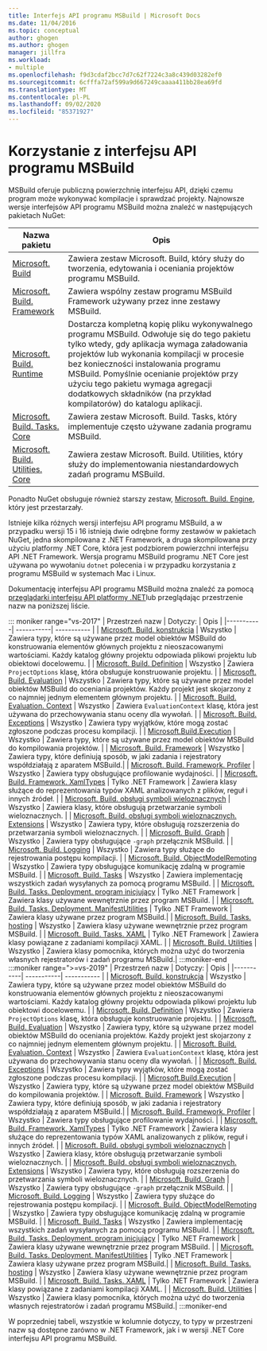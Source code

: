 ```yaml
---
title: Interfejs API programu MSBuild | Microsoft Docs
ms.date: 11/04/2016
ms.topic: conceptual
author: ghogen
ms.author: ghogen
manager: jillfra
ms.workload:
- multiple
ms.openlocfilehash: f9d3cdaf2bcc7d7c62f7224c3a8c439d03282ef0
ms.sourcegitcommit: 6cfffa72af599a9d667249caaaa411bb28ea69fd
ms.translationtype: MT
ms.contentlocale: pl-PL
ms.lasthandoff: 09/02/2020
ms.locfileid: "85371927"
---
```

# <a name="use-the-msbuild-api"></a>Korzystanie z interfejsu API programu MSBuild

MSBuild oferuje publiczną powierzchnię interfejsu API, dzięki czemu program może wykonywać kompilacje i sprawdzać projekty. Najnowsze wersje interfejsów API programu MSBuild można znaleźć w następujących pakietach NuGet:

| Nazwa pakietu | Opis |
| ------------ | ----------- |
| [Microsoft. Build](https://www.nuget.org/packages/Microsoft.Build) | Zawiera zestaw Microsoft. Build, który służy do tworzenia, edytowania i oceniania projektów programu MSBuild.|
| [Microsoft. Build. Framework](https://www.nuget.org/packages/Microsoft.Build.Framework)| Zawiera wspólny zestaw programu MSBuild Framework używany przez inne zestawy MSBuild. |
| [Microsoft. Build. Runtime](https://www.nuget.org/packages/Microsoft.Build.Runtime) | Dostarcza kompletną kopię pliku wykonywalnego programu MSBuild. Odwołuje się do tego pakietu tylko wtedy, gdy aplikacja wymaga załadowania projektów lub wykonania kompilacji w procesie bez konieczności instalowania programu MSBuild. Pomyślnie ocenianie projektów przy użyciu tego pakietu wymaga agregacji dodatkowych składników (na przykład kompilatorów) do katalogu aplikacji. |
| [Microsoft. Build. Tasks. Core](https://www.nuget.org/packages/Microsoft.Build.Tasks.Core) | Zawiera zestaw Microsoft. Build. Tasks, który implementuje często używane zadania programu MSBuild. |
| [Microsoft. Build. Utilities. Core](https://www.nuget.org/packages/Microsoft.Build.Utilities.Core) | Zawiera zestaw Microsoft. Build. Utilities, który służy do implementowania niestandardowych zadań programu MSBuild. |

Ponadto NuGet obsługuje również starszy zestaw, [Microsoft. Build. Engine](https://www.nuget.org/packages/Microsoft.Build.Engine), który jest przestarzały.

Istnieje kilka różnych wersji interfejsu API programu MSBuild, a w przypadku wersji 15 i 16 istnieją dwie odrębne formy zestawów w pakietach NuGet, jedna skompilowana z .NET Framework, a druga skompilowana przy użyciu platformy .NET Core, która jest podzbiorem powierzchni interfejsu API .NET Framework.  Wersja programu MSBuild programu .NET Core jest używana po wywołaniu `dotnet` polecenia i w przypadku korzystania z programu MSBuild w systemach Mac i Linux.

Dokumentację interfejsu API programu MSBuild można znaleźć za pomocą [przeglądarki interfejsu API platformy .NET](/dotnet/api)lub przeglądając przestrzenie nazw na poniższej liście.

::: moniker range="vs-2017"
| Przestrzeń nazw | Dotyczy: | Opis |
|-----------| -----------| ----------- |
| [Microsoft. Build. konstrukcja](/dotnet/api/Microsoft.Build.Construction?view=msbuild-15) | Wszystko |  Zawiera typy, które są używane przez model obiektów MSBuild do konstruowania elementów głównych projektu z nieoszacowanymi wartościami. Każdy katalog główny projektu odpowiada plikowi projektu lub obiektowi docelowemu. |
| [Microsoft. Build. Definition](/dotnet/api/Microsoft.Build.Definition?view=msbuild-15) | Wszystko | Zawiera `ProjectOptions` klasę, która obsługuje konstruowanie projektu. |
| [Microsoft. Build. Evaluation](/dotnet/api/Microsoft.Build.Evaluation?view=msbuild-15) | Wszystko | Zawiera typy, które są używane przez model obiektów MSBuild do oceniania projektów. Każdy projekt jest skojarzony z co najmniej jednym elementem głównym projektu. |
| [Microsoft. Build. Evaluation. Context](/dotnet/api/Microsoft.Build.Evaluation.Context?view=msbuild-15) | Wszystko | Zawiera `EvaluationContext` klasę, która jest używana do przechowywania stanu oceny dla wywołań. |
| [Microsoft. Build. Exceptions](/dotnet/api/Microsoft.Build.Exceptions?view=msbuild-15) | Wszystko | Zawiera typy wyjątków, które mogą zostać zgłoszone podczas procesu kompilacji. |
| [Microsoft.Build.Execution](/dotnet/api/Microsoft.Build.Execution?view=msbuild-15) | Wszystko | Zawiera typy, które są używane przez model obiektów MSBuild do kompilowania projektów. |
| [Microsoft. Build. Framework](/dotnet/api/Microsoft.Build.Framework?view=msbuild-15) | Wszystko | Zawiera typy, które definiują sposób, w jaki zadania i rejestratory współdziałają z aparatem MSBuild.|
| [Microsoft. Build. Framework. Profiler](/dotnet/api/Microsoft.Build.Framework.Profiler?view=msbuild-15) | Wszystko | Zawiera typy obsługujące profilowanie wydajności. |
| [Microsoft. Build. Framework. XamlTypes](/dotnet/api/Microsoft.Build.Framework.XamlTypes?view=msbuild-15) | Tylko .NET Framework | Zawiera klasy służące do reprezentowania typów XAML analizowanych z plików, reguł i innych źródeł. |
| [Microsoft. Build. obsługi symboli wieloznacznych](/dotnet/api/Microsoft.Build.Globbing?view=msbuild-15) | Wszystko | Zawiera klasy, które obsługują przetwarzanie symboli wieloznacznych. |
| [Microsoft. Build. obsługi symboli wieloznacznych. Extensions](/dotnet/api/Microsoft.Build.Globbing.Extensions?view=msbuild-15) | Wszystko | Zawiera typy, które obsługują rozszerzenia do przetwarzania symboli wieloznacznych. |
| [Microsoft. Build. Graph](/dotnet/api/Microsoft.Build.Graph?view=msbuild-15) | Wszystko | Zawiera typy obsługujące `-graph` przełącznik MSBuild. |
| [Microsoft. Build. Logging](/dotnet/api/Microsoft.Build.Logging?view=msbuild-15) | Wszystko | Zawiera typy służące do rejestrowania postępu kompilacji. |
| [Microsoft. Build. ObjectModelRemoting](/dotnet/api/Microsoft.Build.ObjectModelRemoting?view=msbuild-15) | Wszystko | Zawiera typy obsługujące komunikację zdalną w programie MSBuild. |
| [Microsoft. Build. Tasks](/dotnet/api/Microsoft.Build.Tasks?view=msbuild-15) | Wszystko | Zawiera implementację wszystkich zadań wysyłanych za pomocą programu MSBuild. |
| [Microsoft. Build. Tasks. Deployment. program inicjujący](/dotnet/api/Microsoft.Build.Tasks.Deployment.Bootstrapper?view=msbuild-15) | Tylko .NET Framework | Zawiera klasy używane wewnętrznie przez program MSBuild. |
| [Microsoft. Build. Tasks. Deployment. ManifestUtilities](/dotnet/api/Microsoft.Build.Tasks.Deployment.ManifestUtilities?view=msbuild-15) | Tylko .NET Framework | Zawiera klasy używane przez program MSBuild.|
| [Microsoft. Build. Tasks. hosting](/dotnet/api/Microsoft.Build.Tasks.Hosting?view=msbuild-15) | Wszystko | Zawiera klasy używane wewnętrznie przez program MSBuild. |
| [Microsoft. Build. Tasks. XAML](/dotnet/api/Microsoft.Build.Tasks.Xaml?view=msbuild-15) | Tylko .NET Framework | Zawiera klasy powiązane z zadaniami kompilacji XAML. |
| [Microsoft. Build. Utilities](/dotnet/api/Microsoft.Build.Utilities?view=msbuild-15) | Wszystko | Zawiera klasy pomocnika, których można użyć do tworzenia własnych rejestratorów i zadań programu MSBuild.|
:::moniker-end
:::moniker range=">=vs-2019"
| Przestrzeń nazw | Dotyczy: | Opis |
|-----------| -----------| ----------- |
| [Microsoft. Build. konstrukcja](/dotnet/api/Microsoft.Build.Construction?view=msbuild-16) | Wszystko |  Zawiera typy, które są używane przez model obiektów MSBuild do konstruowania elementów głównych projektu z nieoszacowanymi wartościami. Każdy katalog główny projektu odpowiada plikowi projektu lub obiektowi docelowemu. |
| [Microsoft. Build. Definition](/dotnet/api/Microsoft.Build.Definition?view=msbuild-16) | Wszystko | Zawiera `ProjectOptions` klasę, która obsługuje konstruowanie projektu. |
| [Microsoft. Build. Evaluation](/dotnet/api/Microsoft.Build.Evaluation?view=msbuild-16) | Wszystko | Zawiera typy, które są używane przez model obiektów MSBuild do oceniania projektów. Każdy projekt jest skojarzony z co najmniej jednym elementem głównym projektu. |
| [Microsoft. Build. Evaluation. Context](/dotnet/api/Microsoft.Build.Evaluation.Context?view=msbuild-16) | Wszystko | Zawiera `EvaluationContext` klasę, która jest używana do przechowywania stanu oceny dla wywołań. |
| [Microsoft. Build. Exceptions](/dotnet/api/Microsoft.Build.Exceptions?view=msbuild-16) | Wszystko | Zawiera typy wyjątków, które mogą zostać zgłoszone podczas procesu kompilacji. |
| [Microsoft.Build.Execution](/dotnet/api/Microsoft.Build.Execution?view=msbuild-16) | Wszystko | Zawiera typy, które są używane przez model obiektów MSBuild do kompilowania projektów. |
| [Microsoft. Build. Framework](/dotnet/api/Microsoft.Build.Framework?view=msbuild-16) | Wszystko | Zawiera typy, które definiują sposób, w jaki zadania i rejestratory współdziałają z aparatem MSBuild.|
| [Microsoft. Build. Framework. Profiler](/dotnet/api/Microsoft.Build.Framework.Profiler?view=msbuild-16) | Wszystko | Zawiera typy obsługujące profilowanie wydajności. |
| [Microsoft. Build. Framework. XamlTypes](/dotnet/api/Microsoft.Build.Framework.XamlTypes?view=msbuild-16) | Tylko .NET Framework | Zawiera klasy służące do reprezentowania typów XAML analizowanych z plików, reguł i innych źródeł. |
| [Microsoft. Build. obsługi symboli wieloznacznych](/dotnet/api/Microsoft.Build.Globbing?view=msbuild-16) | Wszystko | Zawiera klasy, które obsługują przetwarzanie symboli wieloznacznych. |
| [Microsoft. Build. obsługi symboli wieloznacznych. Extensions](/dotnet/api/Microsoft.Build.Globbing.Extensions?view=msbuild-16) | Wszystko | Zawiera typy, które obsługują rozszerzenia do przetwarzania symboli wieloznacznych. |
| [Microsoft. Build. Graph](/dotnet/api/Microsoft.Build.Graph?view=msbuild-16) | Wszystko | Zawiera typy obsługujące `-graph` przełącznik MSBuild. |
| [Microsoft. Build. Logging](/dotnet/api/Microsoft.Build.Logging?view=msbuild-16) | Wszystko | Zawiera typy służące do rejestrowania postępu kompilacji. |
| [Microsoft. Build. ObjectModelRemoting](/dotnet/api/Microsoft.Build.ObjectModelRemoting?view=msbuild-16) | Wszystko | Zawiera typy obsługujące komunikację zdalną w programie MSBuild. |
| [Microsoft. Build. Tasks](/dotnet/api/Microsoft.Build.Tasks?view=msbuild-16) | Wszystko | Zawiera implementację wszystkich zadań wysyłanych za pomocą programu MSBuild. |
| [Microsoft. Build. Tasks. Deployment. program inicjujący](/dotnet/api/Microsoft.Build.Tasks.Deployment.Bootstrapper?view=msbuild-16) | Tylko .NET Framework | Zawiera klasy używane wewnętrznie przez program MSBuild. |
| [Microsoft. Build. Tasks. Deployment. ManifestUtilities](/dotnet/api/Microsoft.Build.Tasks.Deployment.ManifestUtilities?view=msbuild-16) | Tylko .NET Framework | Zawiera klasy używane przez program MSBuild.|
| [Microsoft. Build. Tasks. hosting](/dotnet/api/Microsoft.Build.Tasks.Hosting?view=msbuild-16) | Wszystko | Zawiera klasy używane wewnętrznie przez program MSBuild. |
| [Microsoft. Build. Tasks. XAML](/dotnet/api/Microsoft.Build.Tasks.Xaml?view=msbuild-16) | Tylko .NET Framework | Zawiera klasy powiązane z zadaniami kompilacji XAML. |
| [Microsoft. Build. Utilities](/dotnet/api/Microsoft.Build.Utilities?view=msbuild-16) | Wszystko | Zawiera klasy pomocnika, których można użyć do tworzenia własnych rejestratorów i zadań programu MSBuild.|
:::moniker-end

W poprzedniej tabeli, wszystkie w kolumnie dotyczy, to typy w przestrzeni nazw są dostępne zarówno w .NET Framework, jak i w wersji .NET Core interfejsu API programu MSBuild.
